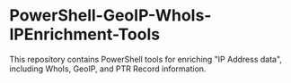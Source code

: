 # PowerShell-GeoIP-WhoIs-IPEnrichment-Tools
This repository contains PowerShell tools for enriching "IP Address data", including WhoIs, GeoIP, and PTR Record information.
